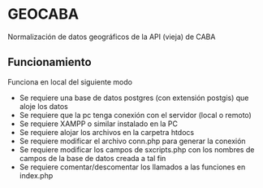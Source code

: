 # GEOCABA
Normalización de datos geográficos de la API (vieja) de CABA

## Funcionamiento
Funciona en local del siguiente modo

- Se requiere una base de datos postgres (con extensión postgis) que aloje los datos
- Se requiere que la pc tenga conexión con el servidor (local o remoto)
- Se requiere XAMPP o similar instalado en la PC
- Se requiere alojar los archivos en la carpetra htdocs
- Se requiere modificar el archivo conn.php para generar la conexión
- Se requiere modificar los campos de sxcripts.php con los nombres de campos de la base de datos creada a tal fin
- Se requiere comentar/descomentar los llamados a las funciones en index.php

